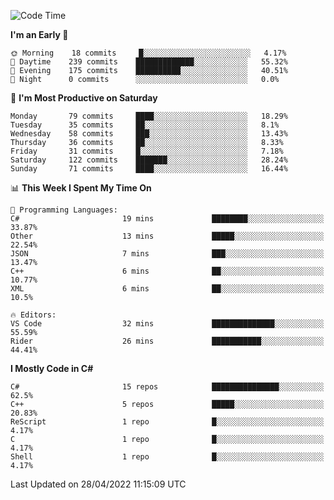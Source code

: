 <!--START_SECTION:waka-->
![Code Time](http://img.shields.io/badge/Code%20Time-771%20hrs%204%20mins-blue)

**I'm an Early 🐤** 

```text
🌞 Morning    18 commits     █░░░░░░░░░░░░░░░░░░░░░░░░   4.17% 
🌆 Daytime    239 commits    █████████████░░░░░░░░░░░░   55.32% 
🌃 Evening    175 commits    ██████████░░░░░░░░░░░░░░░   40.51% 
🌙 Night      0 commits      ░░░░░░░░░░░░░░░░░░░░░░░░░   0.0%

```
📅 **I'm Most Productive on Saturday** 

```text
Monday       79 commits     ████░░░░░░░░░░░░░░░░░░░░░   18.29% 
Tuesday      35 commits     ██░░░░░░░░░░░░░░░░░░░░░░░   8.1% 
Wednesday    58 commits     ███░░░░░░░░░░░░░░░░░░░░░░   13.43% 
Thursday     36 commits     ██░░░░░░░░░░░░░░░░░░░░░░░   8.33% 
Friday       31 commits     █░░░░░░░░░░░░░░░░░░░░░░░░   7.18% 
Saturday     122 commits    ███████░░░░░░░░░░░░░░░░░░   28.24% 
Sunday       71 commits     ████░░░░░░░░░░░░░░░░░░░░░   16.44%

```


📊 **This Week I Spent My Time On** 

```text
💬 Programming Languages: 
C#                       19 mins             ████████░░░░░░░░░░░░░░░░░   33.87% 
Other                    13 mins             █████░░░░░░░░░░░░░░░░░░░░   22.54% 
JSON                     7 mins              ███░░░░░░░░░░░░░░░░░░░░░░   13.47% 
C++                      6 mins              ██░░░░░░░░░░░░░░░░░░░░░░░   10.77% 
XML                      6 mins              ██░░░░░░░░░░░░░░░░░░░░░░░   10.5%

🔥 Editors: 
VS Code                  32 mins             ██████████████░░░░░░░░░░░   55.59% 
Rider                    26 mins             ███████████░░░░░░░░░░░░░░   44.41%

```

**I Mostly Code in C#** 

```text
C#                       15 repos            ███████████████░░░░░░░░░░   62.5% 
C++                      5 repos             █████░░░░░░░░░░░░░░░░░░░░   20.83% 
ReScript                 1 repo              █░░░░░░░░░░░░░░░░░░░░░░░░   4.17% 
C                        1 repo              █░░░░░░░░░░░░░░░░░░░░░░░░   4.17% 
Shell                    1 repo              █░░░░░░░░░░░░░░░░░░░░░░░░   4.17%

```



 Last Updated on 28/04/2022 11:15:09 UTC
<!--END_SECTION:waka-->
